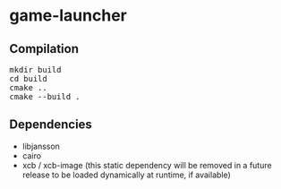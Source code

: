 # game-launcher

## Compilation

<pre>
mkdir build
cd build
cmake ..
cmake --build .
</pre>

## Dependencies

* libjansson
* cairo
* xcb / xcb-image (this static dependency will be removed in a future release to be loaded dynamically at runtime, if available)

